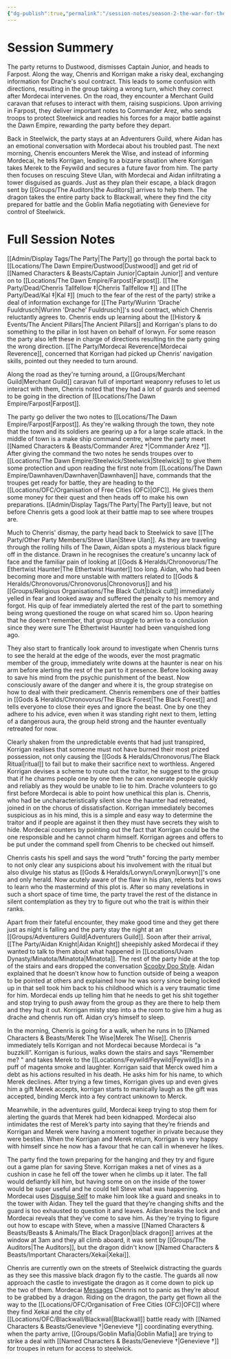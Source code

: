 ```yaml
---
{"dg-publish":true,"permalink":"/session-notes/season-2-the-war-for-the-ofc-s-freedom/session-10/","noteIcon":""}
---
```




# Session Summery
The party returns to Dustwood, dismisses Captain Junior, and heads to Farpost. Along the way, Chenris and Korrigan make a risky deal, exchanging information for Drache's soul contract. This leads to some confusion with directions, resulting in the group taking a wrong turn, which they correct after Mordecai intervenes. On the road, they encounter a Merchant Guild caravan that refuses to interact with them, raising suspicions. Upon arriving in Farpost, they deliver important notes to Commander Arez, who sends troops to protect Steelwick and readies his forces for a major battle against the Dawn Empire, rewarding the party before they depart.

Back in Steelwick, the party stays at an Adventurers Guild, where Aidan has an emotional conversation with Mordecai about his troubled past. The next morning, Chenris encounters Merek the Wise, and instead of informing Mordecai, he tells Korrigan, leading to a bizarre situation where Korrigan takes Merek to the Feywild and secures a future favor from him. The party then focuses on rescuing Steve Ulan, with Mordecai and Aidan infiltrating a tower disguised as guards. Just as they plan their escape, a black dragon sent by [[Groups/The Auditors\|the Auditors]] arrives to help them. The dragon takes the entire party back to Blackwall, where they find the city prepared for battle and the Goblin Mafia negotiating with Genevieve for control of Steelwick.

# Full Session Notes
[[Admin/Display Tags/The Party\|The Party]] go through the portal back to [[Locations/The Dawn Empire/Dustwood\|Dustwood]] and get rid of [[Named Characters & Beasts/Captain Junior\|Captain Junior]] and venture on to [[Locations/The Dawn Empire/Farpost\|Farpost]]. [[The Party/Dead/Chenris Tallfellow ‡\|Chenris Tallfellow ‡]] and [[The Party/Dead/Kal ‡\|Kal ‡]] (much to the fear of the rest of the party) strike a deal of information exchange for [[The Party/Wurinn 'Drache' Fuuldrusch\|Wurinn 'Drache' Fuuldrusch]]'s soul contract, which Chenris reluctantly agrees to. Chenris ends up learning about the [[History & Events/The Ancient Pillars\|The Ancient Pillars]] and Korrigan's plans to do something to the pillar in lost haven on behalf of lorwyn. For some reason the party also left these in charge of directions resulting tin the party going the wrong direction. [[The Party/Mordecai Reverence\|Mordecai Reverence]], concerned that Korrigan had picked up Chenris’ navigation skills, pointed out they needed to turn around. 

Along the road as they're turning around, a [[Groups/Merchant Guild\|Merchant Guild]] caravan full of important weaponry refuses to let us interact with them, Chenris noted that they had a lot of guards and seemed to be going in the direction of [[Locations/The Dawn Empire/Farpost\|Farpost]].

The party go deliver the two notes to [[Locations/The Dawn Empire/Farpost\|Farpost]]. As they're walking through the town, they note that the town and its soldiers are gearing up a for a large scale attack. In the middle of town is a make ship command centre, where the party meet [[Named Characters & Beasts/Commander Arez †\|Commander Arez †]]. After giving the command the two notes he sends troupes over to [[Locations/The Dawn Empire/Steelwick/Steelwick\|Steelwick]] to give them some protection and upon reading the first note from [[Locations/The Dawn Empire/Dawnhaven/Dawnhaven\|Dawnhaven]] have, commands that the troupes get ready for battle, they are heading to the [[Locations/OFC/Organisation of Free Cities (OFC)\|OFC]]. He gives them some money for their quest and then heads off to make his own preparations. [[Admin/Display Tags/The Party\|The Party]] leave, but not before Chenris gets a good look at their battle map to see where troupes are. 

Much to Chenris' dismay, the party head back to Steelwick to save [[The Party/Other Party Members/Steve Ulan\|Steve Ulan]]. As they are traveling through the rolling hills of The Dawn, Aidan spots a mysterious black figure off in the distance. Drawn in he recognises the creature's uncanny lack of face and the familiar pain of looking at [[Gods & Heralds/Chronovorus/The Ethertwist Haunter\|The Ethertwist Haunter]] too long. Aidan, who had been becoming more and more unstable with matters related to [[Gods & Heralds/Chronovorus/Chronovorus\|Chronovorus]] and his [[Groups/Religious Organisations/The Black Cult\|black cult]] immediately yelled in fear and looked away and suffered the penalty to his memory and forgot. His quip of fear immediately alerted the rest of the part to something being wrong questioned the rouge on what scared him so. Upon hearing that he doesn't remember, that group struggle to arrive to a conclusion since they were sure The Ethertwist Haunter had been vanquished long ago. 

They also start to frantically look around to investigate when Chenris turns to see the herald at the edge of the woods, ever the most pragmatic member of the group, immediately write downs at the haunter is near on his arm before alerting the rest of the part to it presence. Before looking away to save his mind from the psychic punishment of the beast. Now consciously aware of the danger and where it is, the group strategise on how to deal with their predicament. Chenris remembers one of their battles in [[Gods & Heralds/Chronovorus/The Black Forest\|The Black Forest]] and tells everyone to close their eyes and ignore the beast. One by one they adhere to his advice, even when it was standing right next to them, letting of a dangerous aura, the group held strong and the haunter eventually retreated for now. 

Clearly shaken from the unpredictable events that had just transpired, Korrigan realises that someone must not have burned their most prized possession, not only causing the [[Gods & Heralds/Chronovorus/The Black Ritual\|ritual]] to fail but to make their sacrifice next to worthless. Angered Korrigan devises a scheme to route out the traitor, he suggest to the group that if he charms people one by one then he can exonerate people quickly and reliably as they would be unable to lie to him. Drache volunteers to go first before Mordecai is able to point how unethical this plan is. Chenris, who had be uncharacteristically silent since the haunter had retreated, joined in on the chorus of dissatisfaction. Korrigan immediately becomes suspicious as in his mind, this is a simple and easy way to determine the traitor and if people are against it then they must have secrets they wish to hide. Mordecai counters by pointing out the fact that Korrigan could be the one responsible and he cannot charm himself. Korrigan agrees and offers to be put under the command spell from Chenris to be checked out himself. 

Chenris casts his spell and says the word "truth" forcing the party member to not only clear any suspicions about his involvement with the ritual but also divulge his status as [[Gods & Heralds/Lorwyn/Lorwyn\|Lorwyn]]'s one and only herald. Now acutely aware of the flaw in his plan, relents but vows to learn who the mastermind of this plot is. After so many revelations in such a short space of time time, the party travel the rest of the distance in silent contemplation as they try to figure out who the trait is within their ranks.  

Apart from their fateful encounter, they make good time and they get there just as night is falling and the party stay the night at an [[Groups/Adventurers Guild\|Adventurers Guild]]. Soon after their arrival, [[The Party/Aidan Knight\|Aidan Knight]] sheepishly asked Mordecai if they wanted to talk to them about what happened in [[Locations/Uvam Dynasty/Minatota/Minatota\|Minatota]]. The rest of the party hide at the top of the stairs and ears dropped the conversation [Scooby Doo Style](https://www.google.com/url?sa=i&url=https%3A%2F%2Fscoobydoomistakes.tumblr.com%2Fpost%2F167541852875%2Fok-so-the-gang-is-investigating-a-mysterious&psig=AOvVaw1f50zPDYnXzion6KP0Sflp&ust=1715696520642000&source=images&cd=vfe&opi=89978449&ved=0CBIQjRxqFwoTCMDrlN_pioYDFQAAAAAdAAAAABAE). Aidan explained that he doesn’t know how to function outside of being a weapon to be pointed at others and explained how he was sorry since being locked up in that sell took him back to his childhood which is a very traumatic time for him. Mordecai ends up telling him that he needs to get his shit together and stop trying to push away from the group as they are there to help them and they hug it out. Korrigan misty step into a the room to give him a hug as drache and chenris run off. Aidan cry’s himself to sleep.

In the morning, Chenris is going for a walk, when he runs in to [[Named Characters & Beasts/Merek The Wise\|Merek The Wise]]. Chenris immediately tells Korrigan and not Mordecai because Mordecai is “a buzzkill”. Korrigan is furious, walks down the stairs and says "Remember me? " and takes Merek to the [[Locations/Feywild/Feywild\|Feywild]]s in a puff of magenta smoke and laughter. Korrigan said that Merck owed him a debt as his actions resulted in his death. He asks him for his name, to which Merek declines. After trying a few times, Korrigan gives up and even gives him a gift Merek accepts, korrigan starts to manically laugh as the gift was accepted, binding Merck into a fey contract unknown to Merck.

Meanwhile, in the adventures guild, Mordecai keep trying to stop them for alerting the guards that Merek had been kidnapped. Mordecai also intimidates the rest of Merek’s party into saying that they’re friends and Korrigan and Merek were having a moment together in private because they were besties. When the Korrigan and Merek return, Korrigan is very happy with himself since he now has a favour that he can call in whenever he likes. 

The party find the town preparing for the hanging and they try and figure out a game plan for saving Steve. Korrigan makes a net of vines as a cushion in case he fell off the tower when he climbs up it later. The fall would defiantly kill him, but having some on on the inside of the tower would be super useful and he could tell Steve what was happening. Mordecai uses [Disguise Self](https://www.dndbeyond.com/spells/disguise-self) to make him look like a guard and sneaks in to the tower with Aidan. They tell the guard that they’re changing shifts and the guard is too exhausted to question it and leaves. Aidan breaks the lock and Mordecai reveals that they’ve come to save him. As they're trying to figure out how to escape with Steve, when a massive [[Named Characters & Beasts/Beasts & Animals/The Black Dragon\|black dragon]] arrives at the window at 3am and they all climb aboard, it was sent by [[Groups/The Auditors\|The Auditors]], but the dragon didn't know [[Named Characters & Beasts/Important Characters/Xekai\|Xekai]].

Chenris are currently own on the streets of Steelwick distracting the guards as they see this massive black dragon fly to the castle. The guards all now approach the castle to investigate the dragon as it come down to pick up the two of them. Mordecai [Messages](https://www.dndbeyond.com/spells/message) Chenris not to panic as they’re about to be grabbed by a dragon. Riding on the dragon, the party get flown all the way to the [[Locations/OFC/Organisation of Free Cities (OFC)\|OFC]] where they find Xekai and the city of [[Locations/OFC/Blackwall/Blackwall\|Blackwall]] battle ready with [[Named Characters & Beasts/Genevieve †\|Genevieve †]] coordinating everything. when the party arrive, [[Groups/Goblin Mafia\|Goblin Mafia]] are trying to strike a deal with [[Named Characters & Beasts/Genevieve †\|Genevieve †]] for troupes in return for access to steelwick. 
